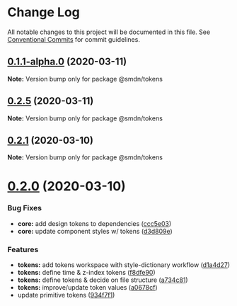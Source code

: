 # Change Log

All notable changes to this project will be documented in this file.
See [Conventional Commits](https://conventionalcommits.org) for commit guidelines.

## [0.1.1-alpha.0](https://github.com/samsoedien/smdn-design-system/tree/master/packages/tokens/compare/v0.2.5...v0.1.1-alpha.0) (2020-03-11)

**Note:** Version bump only for package @smdn/tokens





## [0.2.5](https://github.com/samsoedien/smdn-design-system/tree/master/packages/tokens/compare/v0.2.4...v0.2.5) (2020-03-11)

**Note:** Version bump only for package @smdn/tokens





## [0.2.1](https://github.com/samsoedien/smdn-design-system/tree/master/packages/tokens/compare/v0.2.0...v0.2.1) (2020-03-10)

**Note:** Version bump only for package @smdn/tokens





# [0.2.0](https://github.com/samsoedien/smdn-design-system/tree/master/packages/tokens/compare/v1.1.0...v0.2.0) (2020-03-10)


### Bug Fixes

* **core:** add design tokens to dependencies ([ccc5e03](https://github.com/samsoedien/smdn-design-system/tree/master/packages/tokens/commit/ccc5e034d4369139afc8e5ec788969964c17383a))
* **core:** update component styles w/ tokens ([d3d809e](https://github.com/samsoedien/smdn-design-system/tree/master/packages/tokens/commit/d3d809e9be585576f58399a6bb9b74af36bc2fa5))


### Features

* **tokens:** add tokens workspace with style-dictionary workflow ([d1a4d27](https://github.com/samsoedien/smdn-design-system/tree/master/packages/tokens/commit/d1a4d27e35cae9bf94a772dd439f7a828f459134))
* **tokens:** define time & z-index tokens ([f8dfe90](https://github.com/samsoedien/smdn-design-system/tree/master/packages/tokens/commit/f8dfe909fad1c2212f820d7a4df50cc9703720cf))
* **tokens:** define tokens & decide on file structure ([a734c81](https://github.com/samsoedien/smdn-design-system/tree/master/packages/tokens/commit/a734c816617760b13aea49b6729c29ffb2ceb7de))
* **tokens:** improve/update token values ([a0678cf](https://github.com/samsoedien/smdn-design-system/tree/master/packages/tokens/commit/a0678cf15bc1288e98ef11f369c13d4d7733cfdd))
* update primitive tokens ([934f7f1](https://github.com/samsoedien/smdn-design-system/tree/master/packages/tokens/commit/934f7f11507d7fb81d199f79c977c1a0385a27ff))
